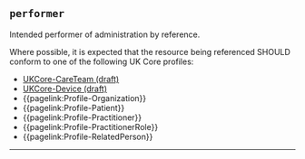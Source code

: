 ## `performer`

Intended performer of administration by reference. 

Where possible, it is expected that the resource being referenced SHOULD conform to one of the following UK Core profiles:
- [UKCore-CareTeam (draft)](https://simplifier.net/guide/UKCoreImplementationGuideAssetsinDevelopment/Home/ProfilesandExtensions/Profile-UKCore-CareTeam)
- [UKCore-Device (draft)](https://simplifier.net/guide/UKCoreImplementationGuideAssetsinDevelopment/Home/ProfilesandExtensions/Profile-UKCore-Device?version=current)
- {{pagelink:Profile-Organization}}
- {{pagelink:Profile-Patient}}
- {{pagelink:Profile-Practitioner}}
- {{pagelink:Profile-PractitionerRole}}
- {{pagelink:Profile-RelatedPerson}}

---
